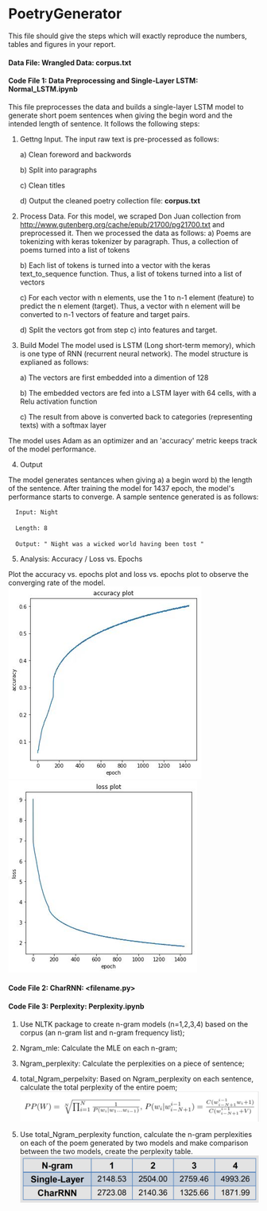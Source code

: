 # PoetryGenerator

This file should give the steps which will exactly reproduce the numbers, tables and figures in your report.

#### Data File: Wrangled Data: corpus.txt
  
#### Code File 1: Data Preprocessing and Single-Layer LSTM: Normal_LSTM.ipynb
This file preprocesses the data and builds a single-layer LSTM model to generate short poem sentences when giving the begin word and the intended length of sentence. It follows the following steps: 


1. Gettng Input. The input raw text is pre-processed as follows:

    a) Clean foreword and backwords

    b) Split into paragraphs

    c) Clean titles
    
    d) Output the cleaned poetry collection file: **corpus.txt**

2. Process Data.  For this model, we scraped Don Juan collection from http://www.gutenberg.org/cache/epub/21700/pg21700.txt and preprocessed it. Then we processed the data as follows:
    a) Poems are tokenizing with keras tokenizer by paragraph. Thus, a collection of poems turned into a list of tokens

    b) Each list of tokens is turned into a vector with the keras text_to_sequence function. Thus, a list of tokens turned into a list of vectors
  
    c) For each vector with n elements, use the 1 to n-1 element (feature) to predict the n element (target). Thus, a vector with n element will be converted to n-1 vectors of feature and target pairs. 
  
    d) Split the vectors got from step c) into features and target.
  
  
3. Build Model 
The model used is LSTM (Long short-term memory), which is one type of RNN (recurrent neural network). The model structure is explianed as follows:

    a) The vectors are first embedded into a dimention of 128 

    b) The embedded vectors are fed into a LSTM layer with 64 cells, with a Relu activation function

    c) The result from above is converted back to categories (representing texts) with a softmax layer 
  
The model uses Adam as an optimizer and an 'accuracy' metric keeps track of the model performance. 


4. Output

The model generates sentances when giving a) a begin word b) the length of the sentence. After training the model for 1437 epoch, the model's performance starts to converge. A sample sentence generated is as follows:

      Input: Night

      Length: 8 

      Output: " Night was a wicked world having been tost " 


5. Analysis: Accuracy / Loss vs. Epochs

Plot the accuracy vs. epochs plot and loss vs. epochs plot to observe the converging rate of the model.
![alt text](https://github.com/sayayangnu/PoetryGenerator/blob/master/accuracy1.jpeg "SingleLSTM Accuracy vs. Epochs")
![alt text](https://github.com/sayayangnu/PoetryGenerator/blob/master/loss1.jpeg "SingleLSTM Loss vs. Epochs")
#### Code File 2: CharRNN: <filename.py>
#### Code File 3: Perplexity: Perplexity.ipynb
1. Use NLTK package to create n-gram models (n=1,2,3,4) based on the corpus (an n-gram list and n-gram frequency list); 

2. Ngram_mle: Calculate the MLE on each n-gram; 

3. Ngram_perplexity: Calculate the perplexities on a piece of sentence;

4. total_Ngram_perpelxity: Based on Ngram_perplexity on each sentence, calculate the total perplexity of the entire poem;
![alt text](https://github.com/sayayangnu/PoetryGenerator/blob/master/perplexity_formula.PNG "Perplexity Formulas")

5. Use total_Ngram_perplexity function, calculate the n-gram perplexities on each of the poem generated by two models and make comparison between the two models, create the perplexity table. 
![alt text](https://github.com/sayayangnu/PoetryGenerator/blob/master/perplexity_table.PNG "Perplexity Table")

